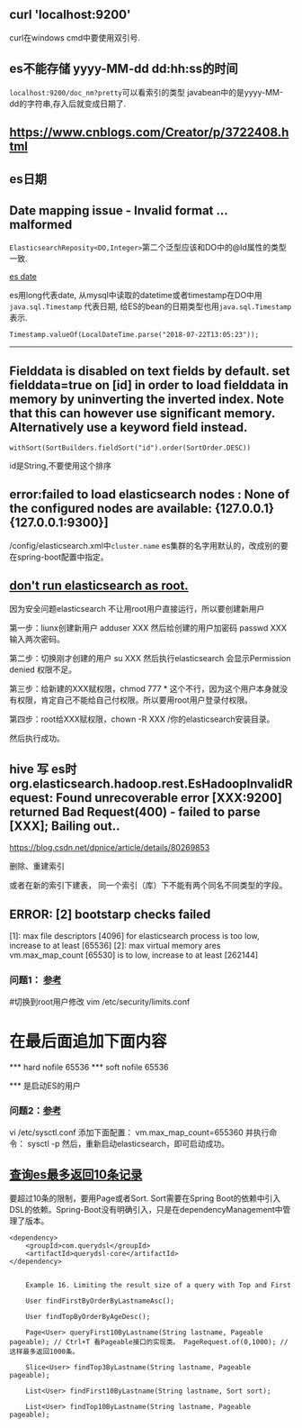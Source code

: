 ##  curl 'localhost:9200'
curl在windows cmd中要使用双引号.

## es不能存储 yyyy-MM-dd dd:hh:ss的时间
`localhost:9200/doc_nm?pretty`可以看索引的类型
javabean中的是yyyy-MM-dd的字符串,存入后就变成日期了.

## https://www.cnblogs.com/Creator/p/3722408.html

## es日期   

## Date mapping issue - Invalid format … malformed
`ElasticsearchReposity<DO,Integer>`第二个泛型应该和DO中的@Id属性的类型一致.


[es date](https://www.elastic.co/guide/en/elasticsearch/reference/current/date.html)

es用long代表date, 从mysql中读取的datetime或者timestamp在DO中用 `java.sql.Timestamp` 代表日期, 给ES的bean的日期类型也用`java.sql.Timestamp`表示.

    Timestamp.valueOf(LocalDateTime.parse("2018-07-22T13:05:23"));


---

## Fielddata is disabled on text fields by default. set fielddata=true on [id] in order to load fielddata in memory by uninverting the inverted index. Note that this can however use significant memory. Alternatively use a keyword field instead.

    withSort(SortBuilders.fieldSort("id").order(SortOrder.DESC))

id是String,不要使用这个排序



## error:failed to load elasticsearch nodes : None of the configured nodes are available: {127.0.0.1}{127.0.0.1:9300}]
/config/elasticsearch.xml中`cluster.name` es集群的名字用默认的，改成别的要在spring-boot配置中指定。

## [don't run elasticsearch as root.](https://blog.csdn.net/mengfei86/article/details/51210093)

因为安全问题elasticsearch 不让用root用户直接运行，所以要创建新用户

第一步：liunx创建新用户  adduser XXX    然后给创建的用户加密码 passwd XXX    输入两次密码。

第二步：切换刚才创建的用户 su XXX  然后执行elasticsearch  会显示Permission denied 权限不足。

第三步：给新建的XXX赋权限，chmod 777 *  这个不行，因为这个用户本身就没有权限，肯定自己不能给自己付权限。所以要用root用户登录付权限。

第四步：root给XXX赋权限，chown -R XXX /你的elasticsearch安装目录。

然后执行成功。

## hive 写 es时 org.elasticsearch.hadoop.rest.EsHadoopInvalidRequest: Found unrecoverable error [XXX:9200] returned Bad Request(400) - failed to parse [XXX]; Bailing out..
https://blog.csdn.net/dpnice/article/details/80269853

删除、重建索引

或者在新的索引下建表，  同一个索引（库）下不能有两个同名不同类型的字段。




## ERROR: [2] bootstarp checks failed 
[1]: max file descriptors [4096] for elasticsearch process is too low, increase to at least [65536]
[2]: max virtual memory ares vm.max_map_count [65530] is to low, increase to at least [262144]

### 问题1： [参考](https://www.cnblogs.com/yidiandhappy/p/7714481.html)
#切换到root用户修改
vim /etc/security/limits.conf
# 在最后面追加下面内容
*** hard nofile 65536
*** soft nofile 65536
 
***  是启动ES的用户
### 问题2：[参考](https://www.jianshu.com/p/4c6f9361565b)
vi /etc/sysctl.conf 
添加下面配置：
vm.max_map_count=655360
并执行命令：
sysctl -p
然后，重新启动elasticsearch，即可启动成功。



## [查询es最多返回10条记录](https://docs.spring.io/spring-data/elasticsearch/docs/3.1.2.RELEASE/reference/html/)
要超过10条的限制，要用Page或者Sort. Sort需要在Spring Boot的依赖中引入DSL的依赖。Spring-Boot没有明确引入，只是在dependencyManagement中管理了版本。

    <dependency>
        <groupId>com.querydsl</groupId>
        <artifactId>querydsl-core</artifactId>
    </dependency>


        Example 16. Limiting the result size of a query with Top and First

        User findFirstByOrderByLastnameAsc();

        User findTopByOrderByAgeDesc();

        Page<User> queryFirst10ByLastname(String lastname, Pageable pageable); // Ctrl+T 看Pageable接口的实现类。 PageRequest.of(0,1000); // 这样最多返回1000条。

        Slice<User> findTop3ByLastname(String lastname, Pageable pageable);

        List<User> findFirst10ByLastname(String lastname, Sort sort);

        List<User> findTop10ByLastname(String lastname, Pageable pageable);


